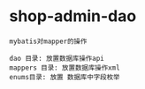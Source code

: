 # shop-admin-dao


```
mybatis对mapper的操作

dao 目录: 放置数据库操作api
mappers 目录: 放置数据库操作xml
enums目录: 放置 数据库中字段枚举
```